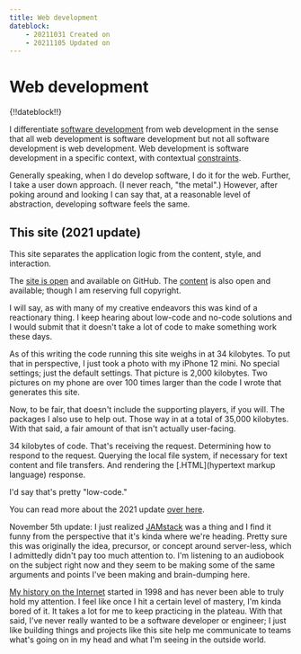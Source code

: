 ```yaml
---
title: Web development
dateblock:
    - 20211031 Created on
    - 20211105 Updated on
---
```


# Web development

{!!dateblock!!}

I differentiate [software development](/software-development) from web development in the sense that all web development is software development but not all software development is web development. Web development is software development in a specific context, with contextual [constraints](/web-development/on-constraints).

Generally speaking, when I do develop software, I do it for the web. Further, I take a user down approach. (I never reach, "the metal".) However, after poking around and looking I can say that, at a reasonable level of abstraction, developing software feels the same.

## This site (2021 update)

This site separates the application logic from the content, style, and interaction.

The [site is open](https://github.com/8fold/site-joshbruce.com) and available on GitHub. The [content](https://github.com/joshbruce/content-joshbruce.com) is also open and available; though I am reserving full copyright.

I will say, as with many of my creative endeavors this was kind of a reactionary thing. I keep hearing about low-code and no-code solutions and I would submit that it doesn't take a lot of code to make something work these days.

As of this writing the code running this site weighs in at 34 kilobytes. To put that in perspective, I just took a photo with my iPhone 12 mini. No special settings; just the default settings. That picture is 2,000 kilobytes. Two pictures on my phone are over 100 times larger than the code I wrote that generates this site.

Now, to be fair, that doesn't include the supporting players, if you will. The packages I also use to help out. Those way in at a total of 35,000 kilobytes. With that said, a fair amount of that isn't actually user-facing.

34 kilobytes of code. That's receiving the request. Determining how to respond to the request. Querying the local file system, if necessary for text content and file transfers. And rendering the [.HTML](hypertext markup language) response.

I'd say that's pretty "low-code."

You can read more about the 2021 update [over here](/web-development/2021-site-in-depth).

November 5th update: I just realized [JAMstack](https://jamstack.com) was a thing and I find it funny from the perspective that it's kinda where we're heading. Pretty sure this was originally the idea, precursor, or concept around server-less, which I admittedly didn't pay too much attention to. I'm listening to an audiobook on the subject right now and they seem to be making some of the same arguments and points I've been making and brain-dumping here.

[My history on the Internet](/web-development/my-history-on-the-internet) started in 1998 and has never been able to truly hold my attention. I feel like once I hit a certain level of mastery, I'm kinda bored of it. It takes a lot for me to keep practicing in the plateau. With that said, I've never really wanted to be a software developer or engineer; I just like building things and projects like this site help me communicate to teams what's going on in my head and what I'm seeing in the outside world.
